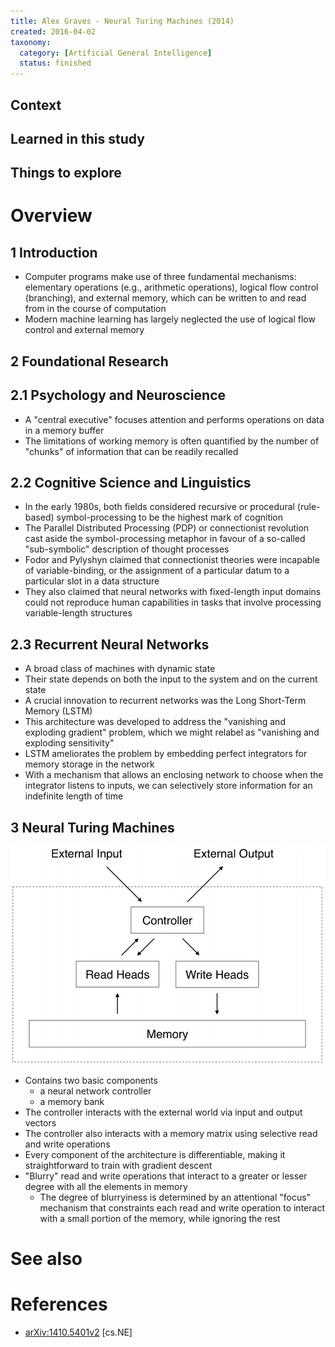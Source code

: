 ```yaml
---
title: Alex Graves - Neural Turing Machines (2014)
created: 2016-04-02
taxonomy:
  category: [Artificial General Intelligence]
  status: finished
---
```


## Context

## Learned in this study

## Things to explore

# Overview

## 1 Introduction
* Computer programs make use of three fundamental mechanisms: elementary operations (e.g., arithmetic operations), logical flow control (branching), and external memory, which can be written to and read from in the course of computation
* Modern machine learning has largely neglected the use of logical flow control and external memory

## 2 Foundational Research

## 2.1 Psychology and Neuroscience
* A "central executive" focuses attention and performs operations on data in a memory buffer
* The limitations of working memory is often quantified by the number of "chunks" of information that can be readily recalled

## 2.2 Cognitive Science and Linguistics
* In the early 1980s, both fields considered recursive or procedural (rule-based) symbol-processing to be the highest mark of cognition
* The Parallel Distributed Processing (PDP) or connectionist revolution cast aside the symbol-processing metaphor in favour of a so-called "sub-symbolic" description of thought processes
* Fodor and Pylyshyn claimed that connectionist theories were incapable of variable-binding, or the assignment of a particular datum to a particular slot in a data structure
* They also claimed that neural networks with fixed-length input domains could not reproduce human capabilities in tasks that involve processing variable-length structures

## 2.3 Recurrent Neural Networks
* A broad class of machines with dynamic state
* Their state depends on both the input to the system and on the current state
* A crucial innovation to recurrent networks was the Long Short-Term Memory (LSTM)
* This architecture was developed to address the "vanishing and exploding gradient" problem, which we might relabel as "vanishing and exploding sensitivity"
* LSTM ameliorates the problem by embedding perfect integrators for memory storage in the network
* With a mechanism that allows an enclosing network to choose when the integrator listens to inputs, we can selectively store information for an indefinite length of time

## 3 Neural Turing Machines
![Neural Turing Machine](assets/images/neural-turing-machine.png)

* Contains two basic components
	* a neural network controller
	* a memory bank
* The controller interacts with the external world via input and output vectors
* The controller also interacts with a memory matrix using selective read and write operations
* Every component of the architecture is differentiable, making it straightforward to train with gradient descent
* "Blurry" read and write operations that interact to a greater or lesser degree with all the elements in memory
	* The degree of blurryiness is determined by an attentional "focus" mechanism that constraints each read and write operation to interact with a small portion of the memory, while ignoring the rest

# See also

# References
* [arXiv:1410.5401v2](http://arxiv.org/abs/1410.5401v2) [cs.NE]